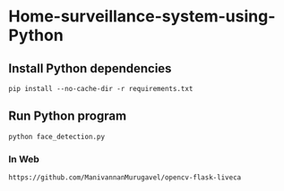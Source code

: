 # Home-surveillance-system-using-Python

## Install Python dependencies
```
pip install --no-cache-dir -r requirements.txt
```
## Run Python program
```
python face_detection.py
```

### In Web
```
https://github.com/ManivannanMurugavel/opencv-flask-liveca
```
